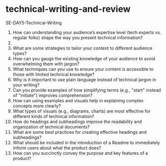 # technical-writing-and-review
SE-DAY5-Technical-Writing
1. How can understanding your audience’s expertise level (tech experts vs. regular folks) shape the way you present technical information?
2. 
3. What are some strategies to tailor your content to different audience types?
4. How can you gauge the existing knowledge of your audience to avoid overwhelming them with jargon?
5. What techniques can you use to ensure your content is accessible to those with limited technical knowledge?
6. Why is it important to use plain language instead of technical jargon in your writing?
7. Can you provide examples of how simplifying terms (e.g., "start" instead of "initiate") improves comprehension?
8. How can using examples and visuals help in explaining complex concepts more clearly?
9. What types of visuals (e.g., diagrams, charts) are most effective for different kinds of technical information?
10. How do headings and subheadings improve the readability and organization of technical documents?
11. What are some best practices for creating effective headings and subheadings?
12. What should be included in the introduction of a Readme to immediately inform users about what the product does?
13. How can you succinctly convey the purpose and key features of a product?
